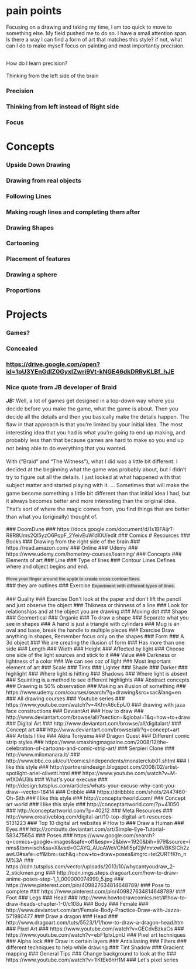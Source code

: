 # pain points
Focusing on a drawing and taking my time, I am too quick to move to something else. My field pushed me to do so. I have a small attention span. Is there a way I can find a form of art that matches this style? if not, what can I do to make myself focus on painting and most importantly precision.<div><br></div><div>How do I learn precision?</div><div><br></div><div>Thinking from the left side of the brain</div>
### Precision
### Thinking from left instead of Right side
### Focus
# Concepts
### Upside Down Drawing
### Drawing from real objects
### Following Lines
### Making rough lines and completing them after
### Drawing Shapes
### Cartooning
### Placement of features
### Drawing a sphere
### Proportions
# Projects
### Games?
### Concealed
### https://drive.google.com/open?id=1pU3YEnGdlZ0GyxIZwri9Vt-kNGE46dkDRRyKLBf_hJE
### Nice quote from JB developer of Braid
<p style="box-sizing: inherit; margin-bottom: 0.9rem; padding: 0px; font-size: 0.9rem; line-height: 1.5; text-rendering: optimizeLegibility; color: rgb(34, 34, 34);"><b style="box-sizing: inherit; line-height: inherit;"><i style="box-sizing: inherit; line-height: inherit;">JB:</i></b>&#xA0;Well, a lot of games get designed in a top-down way where you decide before you make the game, what the game is about. Then you decide all the details and then you basically make the details happen. The flaw in that approach is that you&#x2019;re limited by your initial idea. The most interesting idea that you had is what you&#x2019;re going to end up making, and probably less than that because games are hard to make so you end up not being able to do everything that you wanted.</p><p style="box-sizing: inherit; margin-bottom: 0.9rem; padding: 0px; font-size: 0.9rem; line-height: 1.5; text-rendering: optimizeLegibility; color: rgb(34, 34, 34);">With (&#x201C;Braid&#x201D; and &#x201C;The Witness&#x201D;), what I did was a little bit different. I decided at the beginning what the game was probably about, but I didn&#x2019;t try to figure out all the details. I just looked at what happened with that subject matter and started playing with it. &#x2026; Sometimes that will make the game become something a little bit different than that initial idea I had, but it always becomes better and more interesting than the original idea. That&#x2019;s sort of where the magic comes from, you find things that are better than what you (originally) thought of.</p>
### DoomDune
### https://docs.google.com/document/d/1s1BFAijrT-R8R8Ums2Ql5yzO6PqpF_2YeivEuWldl0U/edit
### Comics
# Resources
### Books
### Drawing from the right side of the brain
### https://read.amazon.com/
### Online
### Udemy
### https://www.udemy.com/home/my-courses/learning/
### Concepts
### Elements of art
### Line
### Type of lines
### Contour Lines
Defines where and object begins and end.<div><br></div><div><span style="color: rgb(79, 79, 79); font-family: Helvetica, &apos;Arial Unicode MS&apos;, sans-serif; font-size: 12px; font-weight: bold; line-height: 18px; text-align: center; white-space: pre-wrap; background-color: rgb(224, 224, 224);">Move your finger around the apple to create cross contour lines.</span></div>
### they are outlines
### Exercise
<span style="color: rgb(79, 79, 79); font-family: Helvetica, &apos;Arial Unicode MS&apos;, sans-serif; font-size: 12px; font-weight: bold; line-height: 18px; text-align: center; white-space: pre-wrap; background-color: rgb(224, 224, 224);">Experiment with different types of lines.</span><div><span style="color: rgb(79, 79, 79); font-family: Helvetica, &apos;Arial Unicode MS&apos;, sans-serif; font-size: 12px; font-weight: bold; line-height: 18px; text-align: center; white-space: pre-wrap; background-color: rgb(224, 224, 224);"><br></span></div>
### Quality
### Exercise
Don&apos;t look at the paper and don&apos;t lift the pencil and just observe the object
### Thikness or thinness of a line
### Look for relationships and at the object you are drawing
### Moving dot
### Shape
### Geomertical
### Organic
### To draw a shape
### Separate what you see in shapes
### A hand is just a triangle with cylindars
### Mug is an oval and base, break the handle to multiple pieces
### Exercise
Draw anything in shapes, Remember focus only on the shapes
### Form
### A 3d object
### We are creating the illusion of form
### Has more than one side
### Length
### Width
### Height
### Affected by light
### Choose one side of the light sources and stick to it
### Value
### Darkness or lightness of a color
### We can see coz of light
### Most important element of art
### Scale
### Tints
### Lighter
### Shade
### Darker
### highlight
### Where light is hitting
### Shadows
### Where light is absent
### Squinting is a method to see different highlights
### Abstract concepts
### Drawing is 50% observation
### Making an illusion of something
### https://www.udemy.com/courses/search/?q=drawing&src=sac&lang=en
### All drawing courses
### Youtube series
### https://www.youtube.com/watch?v=4KfmA6cEpU0
### drawing with jaza face constructions
### DeviantArt
### How to draw
### http://www.deviantart.com/browse/all/?section=&global=1&q=how+to+draw
### Digital Art
### http://www.deviantart.com/browse/all/digitalart/
### Concept art
### http://www.deviantart.com/browse/all/?q=concept+art
### Artists I like
### Akira Toriyama
### Dragon Quest
### Different comic strip styles
### https://www.smashingmagazine.com/2008/12/the-celebration-of-cartoons-and-comic-strip-art/
### Serpieri Clone
### http://www.milomanara.it/
### http://www.bbc.co.uk/cult/comics/independents/monsterclub01.shtml
### I like this style
### http://partnersindesign.blogspot.com/2008/02/artist-spotlight-ariel-olivetti.html
### https://www.youtube.com/watch?v=M-wfX0AU3ls
### What's your execuse
### http://design.tutsplus.com/articles/whats-your-excuse-why-cant-you-draw--vector-18414
### Dribble
### https://dribbble.com/shots/2447460-Oh-Sith
### I like this style
### http://conceptartworld.com/
### Concept art world
### I like this style
### http://conceptartworld.com/?p=41050
### http://conceptartworld.com/?p=40212
### Meta Resources
### http://www.creativebloq.com/digital-art/10-top-digital-art-resources-5131223
### Top 10 digital art websites
# How to
### Draw a Human
### Eyes
### http://zombutts.deviantart.com/art/Simple-Eye-Tutorial-583475654
### Poses
### https://www.google.com/search?q=comics+google+images&safe=off&espv=2&biw=1920&bih=979&source=lnms&tbm=isch&sa=X&ved=0CAYQ_AUoAWoVChMI5pf2jMmrxwIVBKSICh2zawL0#safe=off&tbm=isch&q=how+to+draw+poses&imgrc=tet2URTfKfn_nM%3A
### https://cdn.tutsplus.com/vector/uploads/2013/10/whycantyoudraw_2-2_stickmen.png
### http://cdn.imgs.steps.dragoart.com/how-to-draw-anime-poses-step-1_1_000000074999_5.jpg
### https://www.pinterest.com/pin/409827634814648789/
### Pose to complete
### https://www.pinterest.com/pin/409827634814648789/
### Foot
### Legs
### Head
### http://www.howtodrawcomics.net/#!how-to-draw-heads-chapter-1-0/c108u
### Body
### Female
### http://www.deviantart.com/art/Female-Body-Practice-Draw-with-Jazza-571980477
### Draw a dragon
### Head
### http://www.dragoart.com/tuts/5523/1/1/how-to-draw-a-dragon-head.htm
### Pixel Art
### https://www.youtube.com/watch?v=GECdvBzkaCs
### https://www.youtube.com/watch?v=ebF1pIxLpnU
### Pixel art techniques
### Alpha lock
### Draw in certain layers
### Antialiasing
### Filters
### different techniques to help while drawing
### Tint Shadow
### Gradient mapping
### General Tips
### Change background to look at the 
### https://www.youtube.com/watch?v=1lKtEk6hH1M
### Let's pixel series
